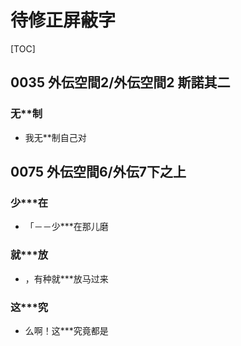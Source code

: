 # 待修正屏蔽字

[TOC]

## 0035 外伝空間2/外伝空間2 斯諾其二

### 无**制

- 我无**制自己对


## 0075 外伝空間6/外伝7下之上

### 少***在

- 「－－少***在那儿磨

### 就***放

- ，有种就***放马过来

### 这***究

- 么啊！这***究竟都是
